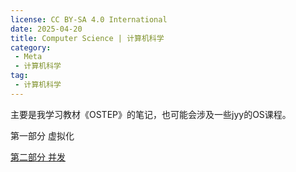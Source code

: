 ```yaml
---
license: CC BY-SA 4.0 International
date: 2025-04-20
title: Computer Science | 计算机科学
category:
 - Meta
 - 计算机科学
tag:
 - 计算机科学
---
```


主要是我学习教材《OSTEP》的笔记，也可能会涉及一些jyy的OS课程。

第一部分 虚拟化

[第二部分 并发](./concurrency.md)
